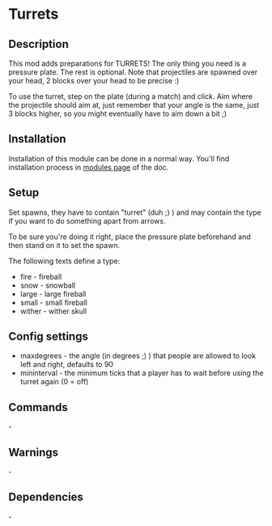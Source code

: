 # Turrets

## Description

This mod adds preparations for TURRETS! The only thing you need is a pressure plate. The rest is optional. Note that projectiles are spawned over your head, 2 blocks over your head to be precise :)

To use the turret, step on the plate (during a match) and click. Aim where the projectile should aim at, just remember that your angle is the same, just 3 blocks higher, so you might eventually have to aim down a bit ;)

## Installation

Installation of this module can be done in a normal way. You'll find installation process in [modules page](../modules.md#installing-modules) of the doc.

## Setup

Set spawns, they have to contain "turret" (duh ;) ) and may contain the type if you want to do something apart from arrows. 

To be sure you're doing it right, place the pressure plate beforehand and then stand on it to set the spawn. 

The following texts define a type:

- fire \- fireball
- snow \- snowball
- large \- large fireball
- small \- small fireball
- wither \- wither skull 


## Config settings

- maxdegrees \- the angle (in degrees ;) ) that people are allowed to look left and right, defaults to 90
- mininterval \- the minimum ticks that a player has to wait before using the turret again (0 = off) 

## Commands


\-

## Warnings

\-

## Dependencies

\-
